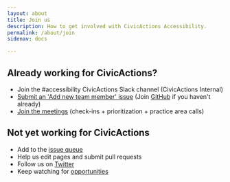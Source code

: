 ```yaml
---
layout: about
title: Join us
description: How to get involved with CivicActions Accessibility.
permalink: /about/join
sidenav: docs

---
```


## Already working for CivicActions?
* Join the #accessibility CivicActions Slack channel (CivicActions Internal)
* [Submit an 'Add new team member' issue](https://github.com/CivicActions/accessibility/issues/new/choose) (Join [GitHub](https://github.com) if you haven't already)
* [Join the meetings](calendar) (check-ins + prioritization + practice area calls)

## Not yet working for CivicActions
* Add to the [issue queue](https://github.com/CivicActions/accessibility/issues)
* Help us edit pages and submit pull requests
* Follow us on [Twitter](https://twitter.com/CivicActions)
* Keep watching for [opportunities](https://civicactions.com/careers)
